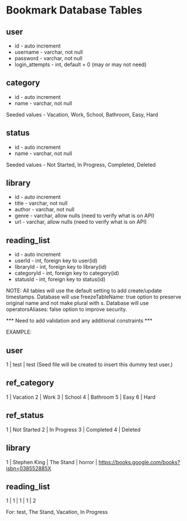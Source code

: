 # Bookmark Database Tables

## user
  * id             - auto increment
  * username       - varchar, not null
  * password       - varchar, not null
  * login_attempts - int, default = 0 (may or may not need)

## category
  * id   - auto increment
  * name - varchar, not null
  
  Seeded values - Vacation, Work, School, Bathroom, Easy, Hard

## status
  * id   - auto increment
  * name - varchar, not null
  
  Seeded values - Not Started, In Progress, Completed, Deleted

## library
  * id     - auto increment
  * title  - varchar, not null
  * author - varchar, not null
  * genre  - varchar, allow nulls (need to verify what is on API)
  * url    - varchar, allow nulls (need to verify what is on API)

## reading_list
  * id         - auto increment
  * userId     - int, foreign key to user(id)
  * libraryId  - int, foreign key to library(id)
  * categoryId - int, foreign key to category(id)
  * statusId   - int, foreign key to status(id)


NOTE: All tables will use the default setting to add create/update timestamps.
      Database will use freezeTableName: true option to preserve original name and not make plural with s.
      Database will use operatorsAliases: false option to improve security.

*** Need to add validation and any additional constraints ***

EXAMPLE:

## user 
  1 | test | test (Seed file will be created to insert this dummy test user.) 

## ref_category
  1 | Vacation
  2 | Work
  3 | School
  4 | Bathroom
  5 | Easy
  6 | Hard

## ref_status
  1 | Not Started
  2 | In Progress
  3 | Completed
  4 | Deleted

## library
  1 | Stephen King | The Stand | horror | https://books.google.com/books?isbn=038552885X

## reading_list
  1 | 1 | 1 | 1 | 2

  For: test, The Stand, Vacation, In Progress

